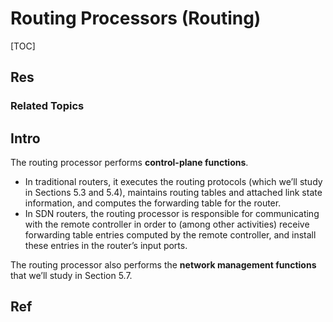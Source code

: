 # Routing Processors (Routing)

[TOC]



## Res
### Related Topics



## Intro
The routing processor performs **control-plane functions**. 
- In traditional routers, it executes the routing protocols (which we’ll study in Sections 5.3 and 5.4), maintains routing tables and attached link state information, and computes the forwarding table for the router.
- In SDN routers, the routing processor is responsible for communicating with the remote controller in order to (among other activities) receive forwarding table entries computed by the remote controller, and install these entries in the router’s input ports. 

The routing processor also performs the **network management functions** that we’ll study in Section 5.7.


## Ref

